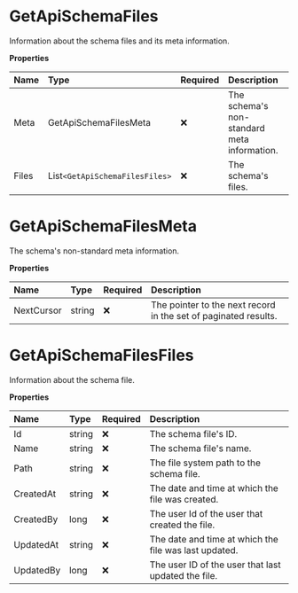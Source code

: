 # GetApiSchemaFiles

Information about the schema files and its meta information.

**Properties**

| Name  | Type                         | Required | Description                                 |
| :---- | :--------------------------- | :------- | :------------------------------------------ |
| Meta  | GetApiSchemaFilesMeta        | ❌       | The schema's non-standard meta information. |
| Files | List`<GetApiSchemaFilesFiles>` | ❌       | The schema's files.                         |

# GetApiSchemaFilesMeta

The schema's non-standard meta information.

**Properties**

| Name       | Type   | Required | Description                                                     |
| :--------- | :----- | :------- | :-------------------------------------------------------------- |
| NextCursor | string | ❌       | The pointer to the next record in the set of paginated results. |

# GetApiSchemaFilesFiles

Information about the schema file.

**Properties**

| Name      | Type   | Required | Description                                           |
| :-------- | :----- | :------- | :---------------------------------------------------- |
| Id        | string | ❌       | The schema file's ID.                                 |
| Name      | string | ❌       | The schema file's name.                               |
| Path      | string | ❌       | The file system path to the schema file.              |
| CreatedAt | string | ❌       | The date and time at which the file was created.      |
| CreatedBy | long   | ❌       | The user Id of the user that created the file.        |
| UpdatedAt | string | ❌       | The date and time at which the file was last updated. |
| UpdatedBy | long   | ❌       | The user ID of the user that last updated the file.   |

<!-- This file was generated by liblab | https://liblab.com/ -->
